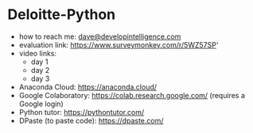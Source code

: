# Deloitte-Python
* how to reach me: dave@developintelligence.com
* evaluation link: https://www.surveymonkey.com/r/5WZ57SP'
* video links:
   * day 1
   * day 2
   * day 3
* Anaconda Cloud: https://anaconda.cloud/
* Google Colaboratory: https://colab.research.google.com/ (requires a Google login)
* Python tutor: https://pythontutor.com/
* DPaste (to paste code): https://dpaste.com/

